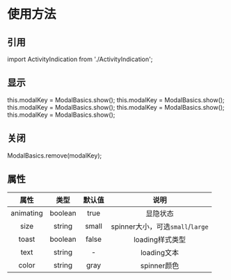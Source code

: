 # 使用方法

## 引用
import ActivityIndication from './ActivityIndication';

## 显示
this.modalKey = ModalBasics.show(<ActivityIndication color="white" />);
this.modalKey = ModalBasics.show(<ActivityIndication size="large" />);
this.modalKey = ModalBasics.show(<ActivityIndication text="正在加载" />);
this.modalKey = ModalBasics.show(<ActivityIndication toast />);
this.modalKey = ModalBasics.show(<ActivityIndication toast text="正在加载" />);

## 关闭
ModalBasics.remove(modalKey);

## 属性
| 属性 | 类型 | 默认值 | 说明 |
| :-: | :-: | :-: | :-: |
|  animating  | boolean  | true  | 显隐状态 |
|  size  | string  | small  | spinner大小，可选`small`/`large` |
|  toast  | boolean  | false  | loading样式类型 |
|  text  | string |  -   | loading文本 |
|  color | string  | gray  | spinner颜色 |